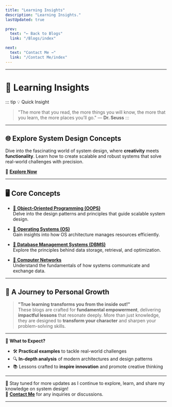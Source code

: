 ```yaml
---
title: "Learning Insights"
description: "Learning Insights."
lastUpdated: true

prev:
  text: "← Back to Blogs"
  link: "/Blogs/index"

next:
  text: "Contact Me →"
  link: "/Contact Me/index"
---
```


---

# 🚀 **Learning Insights**

::: tip 💡 Quick Insight

> "The more that you read, the more things you will know, the more that you learn, the more places you’ll go." — **Dr. Seuss**
> :::

---

## 🌐 **Explore System Design Concepts**

Dive into the fascinating world of system design, where **creativity** meets **functionality**. Learn how to create scalable and robust systems that solve real-world challenges with precision.

🔗 [**Explore Now**](<System Design/index.md>)

---

## 🖥️ **Core Concepts**

- [🔗 **Object-Oriented Programming (OOPS)**](OOPS/index.md)  
  Delve into the design patterns and principles that guide scalable system design.

- [🔗 **Operating Systems (OS)**](OS/index.md)  
   Gain insights into how OS architecture manages resources efficiently.

- [🔗 **Database Management Systems (DBMS)**](Dbms/index.md)  
   Explore the principles behind data storage, retrieval, and optimization.

- [🔗 **Computer Networks**](CN/index.md)  
  Understand the fundamentals of how systems communicate and exchange data.

---

## 🌱 **A Journey to Personal Growth**

> **"True learning transforms you from the inside out!"**  
> These blogs are crafted for **fundamental empowerment**, delivering **impactful lessons** that resonate deeply. More than just knowledge, they are designed to **transform your character** and sharpen your problem-solving skills.

---

🎨 **What to Expect?**

- 🛠 **Practical examples** to tackle real-world challenges
- 🔍 **In-depth analysis** of modern architectures and design patterns
- 📚 Lessons crafted to **inspire innovation** and promote creative thinking

---

🌟 Stay tuned for more updates as I continue to explore, learn, and share my knowledge on system design!  
🔗 **[Contact Me](<../Contact Me/index.md>)** for any inquiries or discussions.

---
